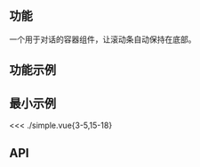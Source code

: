 ## 功能

一个用于对话的容器组件，让滚动条自动保持在底部。

## 功能示例

<Example />

## 最小示例

<<< ./simple.vue{3-5,15-18}

## API

<Usage />

<script setup>
import Example from "@/components/chat-container/docs/example.vue";
import Usage from "@/components/chat-container/docs/usage.vue";
</script>